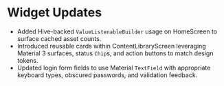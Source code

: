 # Widget Updates

- Added Hive-backed `ValueListenableBuilder` usage on HomeScreen to surface cached asset counts.
- Introduced reusable cards within ContentLibraryScreen leveraging Material 3 surfaces, status `Chip`s, and action buttons to match design tokens.
- Updated login form fields to use Material `TextField` with appropriate keyboard types, obscured passwords, and validation feedback.
